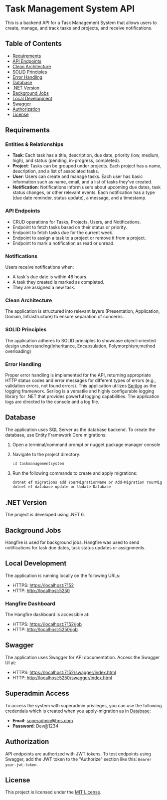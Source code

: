 
# Task Management System API

This is a backend API for a Task Management System that allows users to create, manage, and track tasks and projects, and receive notifications.

## Table of Contents

- [Requirements](#requirements)
- [API Endpoints](#api-endpoints)
- [Clean Architecture](#clean-architecture)
- [SOLID Principles](#solid-principles)
- [Error Handling](#error-handling)
- [Database](#database)
- [.NET Version](#net-version)
- [Background Jobs](#background-jobs)
- [Local Development](#local-development)
- [Swagger](#swagger)
- [Authorization](#authorization)
- [License](#license)

## Requirements

### Entities & Relationships

- **Task**: Each task has a title, description, due date, priority (low, medium, high), and status (pending, in-progress, completed).
- **Project**: Tasks can be grouped under projects. Each project has a name, description, and a list of associated tasks.
- **User**: Users can create and manage tasks. Each user has basic information such as name, email, and a list of tasks they've created.
- **Notification**: Notifications inform users about upcoming due dates, task status changes, or other relevant events. Each notification has a type (due date reminder, status update), a message, and a timestamp.

### API Endpoints

- CRUD operations for Tasks, Projects, Users, and Notifications.
- Endpoint to fetch tasks based on their status or priority.
- Endpoint to fetch tasks due for the current week.
- Endpoint to assign a task to a project or remove it from a project.
- Endpoint to mark a notification as read or unread.

### Notifications

Users receive notifications when:

- A task's due date is within 48 hours.
- A task they created is marked as completed.
- They are assigned a new task.

### Clean Architecture

The application is structured into relevant layers (Presentation, Application, Domain, Infrastructure) to ensure separation of concerns.

### SOLID Principles

The application adheres to SOLID principles to showcase object-oriented design understanding(Inheritance, Encapsulation, Polymorphism;method overloading)

### Error Handling

Proper error handling is implemented for the API, returning appropriate HTTP status codes and error messages for different types of errors (e.g., validation errors, not found errors).
This application utilizes [Serilog](https://serilog.net/) as the logging framework. Serilog is a versatile and highly configurable logging library for .NET that provides powerful logging capabilities.
The application logs are directed to the console and a log file.

## Database

The application uses SQL Server as the database backend. To create the database, use Entity Framework Core migrations:

1. Open a terminal/command prompt or nugget package manager console

2. Navigate to the project directory:

   ```bash
   cd taskmanagementsystem
   ```

3. Run the following commands to create and apply migrations:

   ```bash
   dotnet ef migrations add YourMigrationName or Add-Migration YourMigrationName
   dotnet ef database update or Update-Database
   ```

## .NET Version

The project is developed using .NET 6.

## Background Jobs

Hangfire is used for background jobs. Hangfire was used to send notifications for task due dates, task status updates or assignments.

## Local Development

The application is running locally on the following URLs:

- HTTPS: [https://localhost:7152](https://localhost:7152)
- HTTP: [http://localhost:5250](http://localhost:5250)

### Hangfire Dashboard

The Hangfire dashboard is accessible at:

- HTTPS: [https://localhost:7152/job](https://localhost:7152/job)
- HTTP: [http://localhost:5250/job](http://localhost:5250/job)

## Swagger

The application uses Swagger for API documentation. Access the Swagger UI at:

- HTTPS: [https://localhost:7152/swagger/index.html](https://localhost:7152/swagger/index.html)
- HTTP: [http://localhost:5250/swagger/index.html](http://localhost:5250/swagger/index.html)

## Superadmin Access

To access the system with superadmin privileges, you can use the following credentials which is created when you apply-migration as in [Database](#database):

- **Email**: superadmin@tms.com
- **Password**: Dev@1234
## Authorization

API endpoints are authorized with JWT tokens. To test endpoints using Swagger, add the JWT token to the "Authorize" section like this: `Bearer your-jwt-token`.

## License

This project is licensed under the [MIT License](LICENSE).

